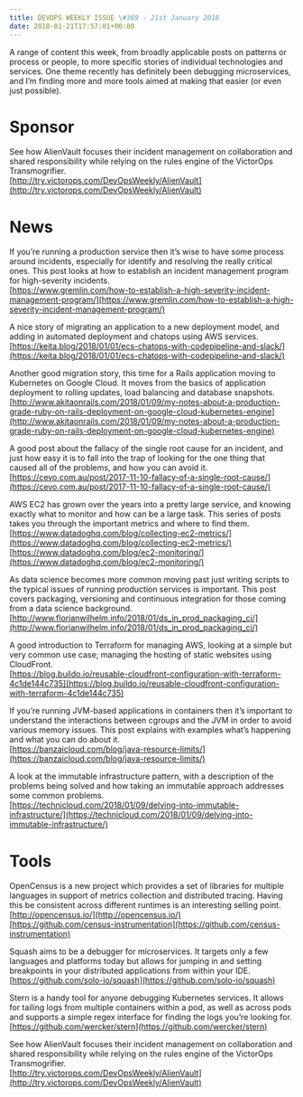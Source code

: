 ```yaml
---
title: DEVOPS WEEKLY ISSUE \#369 - 21st January 2018 
date: 2018-01-21T17:57:01+00:00
---
```


A range of content this week, from broadly applicable posts on patterns or process or people, to more specific stories of individual technologies and services. One theme recently has definitely been debugging microservices, and I’m finding more and more tools aimed at making that easier (or even just possible).


Sponsor
======
See how AlienVault focuses their incident management on collaboration and shared responsibility while relying on the rules engine of the VictorOps Transmogrifier.
<br>[http://try.victorops.com/DevOpsWeekly/AlienVault](http://try.victorops.com/DevOpsWeekly/AlienVault)


News
====

If you’re running a production service then it’s wise to have some process around incidents, especially for identify and resolving the really critical ones. This post looks at how to establish an incident management program for high-severity incidents.
<br>[https://www.gremlin.com/how-to-establish-a-high-severity-incident-management-program/](https://www.gremlin.com/how-to-establish-a-high-severity-incident-management-program/)


A nice story of migrating an application to a new deployment model, and adding in automated deployment and chatops using AWS services.
<br>[https://keita.blog/2018/01/01/ecs-chatops-with-codepipeline-and-slack/](https://keita.blog/2018/01/01/ecs-chatops-with-codepipeline-and-slack/)


Another good migration story, this time for a Rails application moving to Kubernetes on Google Cloud. It moves from the basics of application deployment to rolling updates, load balancing and database snapshots.
<br>[http://www.akitaonrails.com/2018/01/09/my-notes-about-a-production-grade-ruby-on-rails-deployment-on-google-cloud-kubernetes-engine](http://www.akitaonrails.com/2018/01/09/my-notes-about-a-production-grade-ruby-on-rails-deployment-on-google-cloud-kubernetes-engine)


A good post about the fallacy of the single root cause for an incident, and just how easy it is to fall into the trap of looking for the one thing that caused all of the problems, and how you can avoid it.
<br>[https://cevo.com.au/post/2017-11-10-fallacy-of-a-single-root-cause/](https://cevo.com.au/post/2017-11-10-fallacy-of-a-single-root-cause/)


AWS EC2 has grown over the years into a pretty large service, and knowing exactly what to monitor and how can be a large task. This series of posts takes you through the important metrics and where to find them.
<br>[https://www.datadoghq.com/blog/collecting-ec2-metrics/](https://www.datadoghq.com/blog/collecting-ec2-metrics/)
<br>[https://www.datadoghq.com/blog/ec2-monitoring/](https://www.datadoghq.com/blog/ec2-monitoring/)


As data science becomes more common moving past just writing scripts to the typical issues of running production services is important. This post covers packaging, versioning and continuous integration for those coming from a data science background.
<br>[http://www.florianwilhelm.info/2018/01/ds_in_prod_packaging_ci/](http://www.florianwilhelm.info/2018/01/ds_in_prod_packaging_ci/)


A good introduction to Terraform for managing AWS, looking at a simple but very common use case; managing the hosting of static websites using CloudFront.
<br>[https://blog.buildo.io/reusable-cloudfront-configuration-with-terraform-4c1de144c735](https://blog.buildo.io/reusable-cloudfront-configuration-with-terraform-4c1de144c735)


If you’re running JVM-based applications in containers then it’s important to understand the interactions between cgroups and the JVM in order to avoid various memory issues. This post explains with examples what’s happening and what you can do about it.
<br>[https://banzaicloud.com/blog/java-resource-limits/](https://banzaicloud.com/blog/java-resource-limits/)


A look at the immutable infrastructure pattern, with a description of the problems being solved and how taking an immutable approach addresses some common problems.
<br>[https://technicloud.com/2018/01/09/delving-into-immutable-infrastructure/](https://technicloud.com/2018/01/09/delving-into-immutable-infrastructure/)


Tools
=====

OpenCensus is a new project which provides a set of libraries for multiple languages in support of metrics collection and distributed tracing. Having this be consistent across different runtimes is an interesting selling point.
<br>[http://opencensus.io/](http://opencensus.io/)
<br>[https://github.com/census-instrumentation](https://github.com/census-instrumentation)


Squash aims to be a debugger for microservices. It targets only a few languages and platforms today but allows for jumping in and setting breakpoints in your distributed applications from within your IDE.
<br>[https://github.com/solo-io/squash](https://github.com/solo-io/squash)


Stern is a handy tool for anyone debugging Kubernetes services. It allows for tailing logs from multiple containers within a pod, as well as across pods and supports a simple regex interface for finding the logs you’re looking for.
<br>[https://github.com/wercker/stern](https://github.com/wercker/stern)


See how AlienVault focuses their incident management on collaboration and shared responsibility while relying on the rules engine of the VictorOps Transmogrifier.
<br>[http://try.victorops.com/DevOpsWeekly/AlienVault](http://try.victorops.com/DevOpsWeekly/AlienVault)



